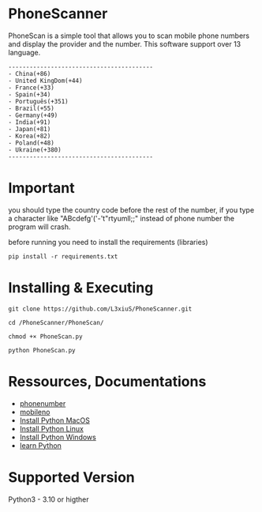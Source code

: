 # PhoneScanner
PhoneScan is a simple tool that allows you to scan mobile phone numbers and display the provider and the number.
This software support over 13 language.

```
-----------------------------------------
- China(+86)
- United KingDom(+44)
- France(+33)
- Spain(+34)
- Português(+351)
- Brazil(+55)
- Germany(+49)
- India(+91)
- Japan(+81)
- Korea(+82)
- Poland(+48)
- Ukraine(+380)
-----------------------------------------
```

# Important

you should type the country code before the rest of the number, if you type a character like "ABcdefg'('-'t"rtyumll;;" instead of phone number the program will crash.

before running you need to install the requirements (libraries)

`pip install -r requirements.txt`

#  Installing & Executing

`git clone https://github.com/L3xiuS/PhoneScanner.git`

`cd /PhoneScanner/PhoneScan/`

`chmod +× PhoneScan.py`

`python PhoneScan.py`

# Ressources, Documentations
- [phonenumber](https://pypi.org/project/phonenumbers/)
- [mobileno](https://pypi.org/search/?q=mobileno)
- [Install Python MacOS](https://www.python.org/downloads/macos/)
- [Install Python Linux](https://www.python.org/downloads/source/)
- [Install Python Windows](https://www.python.org/downloads/windows/)
- [learn Python](https://www.python.org/about/gettingstarted/)


# Supported Version
Python3 - 3.10 or higther

